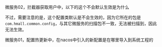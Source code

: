 微服务02，拦截器获取用户中，以下的这个不会默认生效是为什么

不过，需要注意的是，这个配置类默认是不会生效的，因为它所在的包是`com.hmall.common.config`，与其它微服务的扫描包不一致，无法被扫描到，因此无法生效。

微服务01，配置热更新中，在nacos中引入的新配置是在哪里导入到系统工程的

